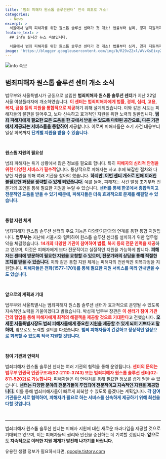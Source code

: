 ```yaml
---
title: ‘범죄 피해자 원스톱 솔루션센터’ 전국 최초로 개소!
categories:
  - News
excerpt: >
  서울에서 범죄 피해자를 위한 원스톱 솔루션 센터가 첫 개소! 법률부터 심리, 경제 지원까지 통합 서비스 제공, 피해자 회복을 위한 새로운 희망의 출발점이 될 것이다.
feature_text: >
  ## info 실시간 뉴스 속보입니다.

  서울에서 범죄 피해자를 위한 원스톱 솔루션 센터가 첫 개소! 법률부터 심리, 경제 지원까지 통합 서비스 제공, 피해자 회복을 위한 새로운 희망의 출발점이 될 것이다.
image: 'https://blogger.googleusercontent.com/img/b/R29vZ2xl/AVvXsEixyZcFfHzMRdzZMjFBmAUKJYCLCGyLL1o632UiGVXcaFdKo_bkvkuCioo0uUKlGfBVcT3P84aROyZIXSBEx3Aw5nCQ3pTgDom1WDC4m8eifvWiAmWEEVb4x6G_l8C0QH225ldMjyaFvpxGEBGNO37VmDTDMHGhJPq73UglMfDca1-0aw/s1600/blogspot.png'
---
```


<p><img src="https://blogger.googleusercontent.com/img/b/R29vZ2xl/AVvXsEixyZcFfHzMRdzZMjFBmAUKJYCLCGyLL1o632UiGVXcaFdKo_bkvkuCioo0uUKlGfBVcT3P84aROyZIXSBEx3Aw5nCQ3pTgDom1WDC4m8eifvWiAmWEEVb4x6G_l8C0QH225ldMjyaFvpxGEBGNO37VmDTDMHGhJPq73UglMfDca1-0aw/s1600/blogspot.png" alt="info 속보" /></p>

<h2 data-ke-size="size26">범죄피해자 원스톱 솔루션 센터 개소 소식</h2>

<p data-ke-size="size16"></p>법무부와 서울특별시가 공동으로 설립한 <b>범죄피해자 원스톱 솔루션 센터</b>가 지난 22일 서울 여성플라자에 개소하였습니다. <b><span style="color: #ee2323;">이 센터는 범죄피해자에게 법률, 경제, 심리, 고용, 복지, 금융 등의 지원을 통합적으로 제공</span></b>하기 위해 설계되었습니다. 이와 같은 시도는 피해자들의 불편을 덜어주고, 보다 신속하고 효과적인 지원을 위한 노력의 일환입니다. <b><span style="background-color: #21538527;">범죄 피해자에게 필요한 모든 도움을 한 곳에서 받을 수 있도록 마련된 공간으로, 다른 기관에서 제공되는 서비스들을 통합하여</span></b> 제공합니다. 이로써 피해자들은 초기 사건 대응부터 일상 회복까지 <b><span style="color: #1a5490;">단계별 지원을 받을 수 있습니다.</span></b>

<p data-ke-size="size16">&nbsp;</p>

<p><b>원스톱 지원의 필요성</b></p>

<p data-ke-size="size16"></p>범죄 피해자는 위기 상황에서 많은 정보를 필요로 합니다. 특히 <b><span style="color: #ee2323;">피해자의 심리적 안정을 위한 다양한 서비스가 필수적</span></b>입니다. 통상적으로 피해자는 사고 후에 복잡한 절차와 다양한 지원을 위해 여러 기관을 찾아야 했습니다. <b><span style="background-color: #21538527;">하지만, 이번 센터 개소로 인해 이러한 불필요한 과정을 생략할 수 있게 되었습니다.</span></b> 예를 들어, 피해자는 사건 발생 초기부터 전문가의 조언을 통해 필요한 지원을 누릴 수 있습니다. <b><span style="color: #1a5490;">센터를 통해 한곳에서 종합적이고 전문적인 도움을 받을 수 있기 때문에, 피해자들은 더욱 효과적으로 문제를 해결할 수 있습니다.</span></b>

<p data-ke-size="size16">&nbsp;</p>

<p><b>통합 지원 체계</b></p>

<p data-ke-size="size16"></p>범죄피해자 원스톱 솔루션 센터의 주요 기능은 다양한기관과의 연계를 통한 통합 지원입니다. <b>법무부는</b> 지난해 서울시와 협력하여 원스톱 솔루션 센터를 설치하기 위한 업무협약을 체결했습니다. <b><span style="color: #ee2323;">14개의 다양한 기관이 참여하여 법률, 복지 등의 전문 인력을 제공</span></b>하고 있으며, 이것은 피해자에게 보다 전문적이고 실질적인 지원을 가능하게 합니다. <b><span style="background-color: #21538527;">피해자는 센터에 방문하여 필요한 지원을 요청할 수 있으며, 전문가와의 상담을 통해 적절한 조치를 받을 수 있습니다.</span></b> 이와 같은 통합 지원 체계는 피해자의 전반적인 회복과정을 지원합니다. <b><span style="color: #1a5490;">피해자들은 전화(1577-1701)를 통해 필요한 지원 서비스를 미리 안내받을 수도 있습니다.</span></b>

<p data-ke-size="size16">&nbsp;</p>

<p><b>앞으로의 계획과 기대</b></p>

<p data-ke-size="size16"></p> 법무부와 서울특별시는 범죄피해자 원스톱 솔루션 센터가 효과적으로 운영될 수 있도록 지속적인 노력을 기울이겠다고 밝혔습니다. 박성재 법무부 장관은 <b><span style="color: #ee2323;">이 센터가 참여 기관 간의 협업을 통해 피해자에게 최적의 해결책을 제공할 것으로 기대한다</span></b>고 전했습니다. <b><span style="background-color: #21538527;">오세훈 서울특별시장도 범죄 피해자들에게 중요한 지원을 제공할 수 있게 되어 기쁘다고 말하며</span></b>, 앞으로도 노력할 결의를 다졌습니다. <b><span style="color: #1a5490;">범죄 피해자들이 건강하고 정상적인 일상으로 회복할 수 있도록 적극 지원할 것입니다.</span></b> 

<p data-ke-size="size16">&nbsp;</p>

<p><b>참여 기관과 연락처</b></p>

<p data-ke-size="size16"></p>범죄피해자 원스톱 솔루션 센터는 여러 기관의 협력을 통해 운영됩니다. <b><span style="color: #ee2323;">센터의 문의는 법무부 인권국 인권구조과(02-2110-3743) 또는 범죄피해자 원스톱 솔루션 센터(02-811-5202)로 가능합니다</span></b>. 피해자들은 이 연락처를 통해 필요한 정보를 쉽게 얻을 수 있습니다. <b><span style="background-color: #21538527;">센터는 다양한 분야의 전문가들이 투입되어 전문적이고 지속적인 지원을 제공합니다.</span></b> 이를 통해 범죄피해자들이 빠르게 회복할 수 있도록 돕겠다는 계획입니다. <b><span style="color: #1a5490;">각 참여 기관들은 서로 협력하여, 피해자가 필요로 하는 서비스를 신속하게 제공하기 위해 최선을 다할 것입니다.</span></b>

<p data-ke-size="size16">&nbsp;</p>

<hr>

<p><p data-ke-size="size16"></p>범죄피해자 원스톱 솔루션 센터는 피해자 지원에 대한 새로운 패러다임을 제공할 것으로 기대되고 있으며, 이는 피해자들의 권리와 안전을 증진하는 데 기여할 것입니다. <b>앞으로도 지속적으로 이러한 지원 체계가 발전해 나가기를 바랍니다.</b></p>
유용한 생활 정보가 필요하시다면, <a href="https://qoogle.tistory.com" rel="dofollow">qoogle.tistory.com</a>


